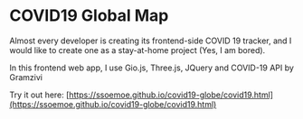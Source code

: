 
# COVID19 Global Map

Almost every developer is creating its frontend-side COVID 19 tracker, and I would like to create one as a stay-at-home project (Yes, I am bored).

In this frontend web app, I use Gio.js, Three.js, JQuery and COVID-19 API by Gramzivi

Try it out here: [https://ssoemoe.github.io/covid19-globe/covid19.html](https://ssoemoe.github.io/covid19-globe/covid19.html)